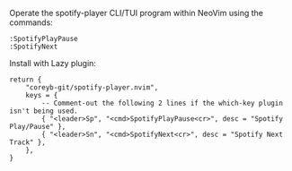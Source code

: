 Operate the spotify-player CLI/TUI program within NeoVim using the commands:

```
:SpotifyPlayPause
:SpotifyNext
```

Install with Lazy plugin:

```
return {
	"coreyb-git/spotify-player.nvim",
	keys = {
        -- Comment-out the following 2 lines if the which-key plugin isn't being used.
		{ "<leader>Sp", "<cmd>SpotifyPlayPause<cr>", desc = "Spotify Play/Pause" },
		{ "<leader>Sn", "<cmd>SpotifyNext<cr>", desc = "Spotify Next Track" },
	},
}
```
